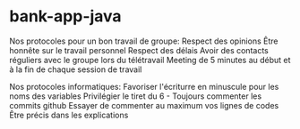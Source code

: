 # bank-app-java

Nos protocoles pour un bon travail de groupe:
Respect des opinions
Être honnête sur le travail personnel
Respect des délais
Avoir des contacts réguliers avec le groupe lors du télétravail
Meeting de 5 minutes au début et à la fin de chaque session de travail

Nos protocoles informatiques:
Favoriser l'écriturre en minuscule pour les noms des variables
Privilégier le tiret du 6 -
Toujours commenter les commits github
Essayer de commenter au maximum vos lignes de codes
Être précis dans les explications

